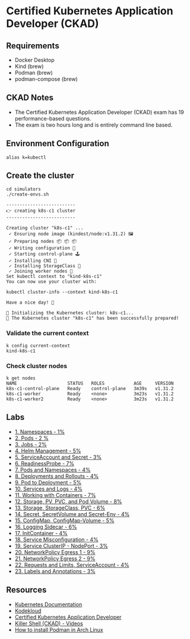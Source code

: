 # Certified Kubernetes Application Developer (CKAD)

## Requirements

- Docker Desktop
- Kind (brew)
- Podman (brew)
- podman-compose (brew)

## CKAD Notes

- The Certified Kubernetes Application Developer (CKAD) exam has 19 performance-based questions. 
- The exam is two hours long and is entirely command line based.

## Environment Configuration

```shell
alias k=kubectl
```

## Create the cluster

```shell
cd simulators
./create-envs.sh

--------------------------
👉 creating k8s-c1 cluster
--------------------------

Creating cluster "k8s-c1" ...
 ✓ Ensuring node image (kindest/node:v1.31.2) 🖼
 ✓ Preparing nodes 📦 📦 📦  
 ✓ Writing configuration 📜 
 ✓ Starting control-plane 🕹️ 
 ✓ Installing CNI 🔌 
 ✓ Installing StorageClass 💾 
 ✓ Joining worker nodes 🚜 
Set kubectl context to "kind-k8s-c1"
You can now use your cluster with:

kubectl cluster-info --context kind-k8s-c1

Have a nice day! 👋

🚜 Initializing the Kubernetes cluster: k8s-c1...
🚀 The Kubernetes cluster "k8s-c1" has been successfully prepared!
```

### Validate the current context

```shell
k config current-context
kind-k8s-c1
```

### Check cluster nodes

```shell
k get nodes
NAME                   STATUS   ROLES           AGE     VERSION
k8s-c1-control-plane   Ready    control-plane   3m39s   v1.31.2
k8s-c1-worker          Ready    <none>          3m23s   v1.31.2
k8s-c1-worker2         Ready    <none>          3m23s   v1.31.2
```

## Labs

- [1. Namespaces - 1%](labs/01-namespaces.md)
- [2. Pods - 2 %](labs/02-pods.md)
- [3. Jobs - 2%](labs/03-jobs.md)
- [4. Helm Management - 5%](labs/04-helm-management.md)
- [5. ServiceAccount and Secret - 3%](labs/05-serviceaccount-and-secret.md)
- [6. ReadinessProbe - 7%](labs/06-readinessprobe.md)
- [7. Pods and Namespaces - 4%](labs/07-pods-and-namespaces.md)
- [8. Deployments and Rollouts - 4%](labs/08-deployments-and-rollouts.md)
- [9. Pod to Deployment - 5%](labs/09-pod-to-deployment.md)
- [10. Services and Logs - 4%](labs/10-services-and-logs.md)
- [11. Working with Containers - 7%](labs/11-working-with-containers.md)
- [12. Storage, PV, PVC, and Pod Volume - 8%](labs/12-storage-pv-pvc-pod-volume.md)
- [13. Storage, StorageClass, PVC - 6%](labs/13-storage-storageclass-pvc.md)
- [14. Secret, SecretVolume and Secret-Env - 4%](labs/14-secret-secretvolume-secret-env.md)
- [15. ConfigMap, ConfigMap-Volume - 5%](labs/15-configmap-configmap-volume.md)
- [16. Logging Sidecar - 6%](labs/16-logging-sidecar.md)
- [17. InitContainer - 4%](labs/17-initcontainer.md)
- [18. Service Misconfiguration - 4%](labs/18-service-misconfiguration.md)
- [19. Service ClusterIP - NodePort - 3%](labs/19-service-clusterip-nodeport.md)
- [20. NetworkPolicy Egress 1 - 9%](labs/20-networkpolicy-egress-1.md)
- [21. NetworkPolicy Egress 2 - 9%](labs/21-networkpolicy-egress-2.md)
- [22. Requests and Limits, ServiceAccount - 4%](labs/22-requests-and-limits-serviceaccount.md)
- [23. Labels and Annotations - 3%](labs/23-labels-and-annotations.md)

## Resources

- [Kubernetes Documentation](https://kubernetes.io/docs)
- [Kodekloud](https://kodekloud.com)
- [Certified Kubernetes Application Developer](https://www.udemy.com/course/mastering-certified-kubernetes-application-developer/)
- [Killer Shell (CKAD) - Videos](https://www.youtube.com/playlist?list=PLpbwBK0ptssyIgAoHR-611wt3O9wobS8T)
- [How to install Podman in Arch Linux](https://computingforgeeks.com/how-to-install-podman-on-arch-linux-manjaro/)